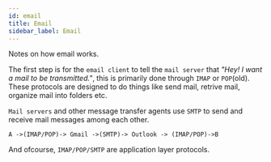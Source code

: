 ```yaml
---
id: email
title: Email
sidebar_label: Email
---
```


Notes on how email works.


The first step is for the `email client` to tell the `mail server` that *"Hey! I want a mail to be transmitted."*, this is primarily done through `IMAP` or `POP`(old). These protocols are designed to do things like send mail, retrive mail, organize mail into folders etc.

`Mail servers` and other message transfer agents use `SMTP` to send and receive mail messages among each other.

```
A ->(IMAP/POP)-> Gmail ->(SMTP)-> Outlook -> (IMAP/POP)->B
```

And ofcourse, `IMAP/POP/SMTP` are application layer protocols.